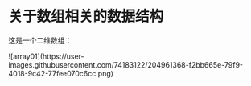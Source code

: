 <h1>关于数组相关的数据结构</h1>
<p>这是一个二维数组：<p>
<div>![array01](https://user-images.githubusercontent.com/74183122/204961368-f2bb665e-79f9-4018-9c42-77fee070c6cc.png)</div>

